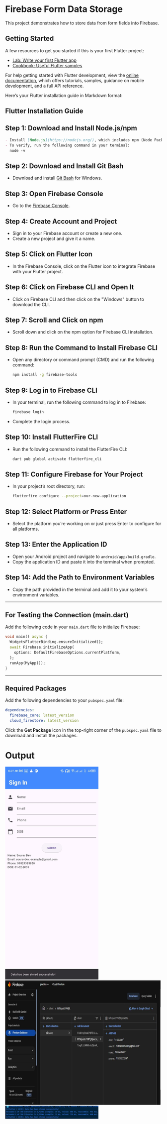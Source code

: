 # Firebase Form Data Storage
This project demonstrates how to store data from form fields into Firebase.
## Getting Started
A few resources to get you started if this is your first Flutter project:

- [Lab: Write your first Flutter app](https://docs.flutter.dev/get-started/codelab)
- [Cookbook: Useful Flutter samples](https://docs.flutter.dev/cookbook)

For help getting started with Flutter development, view the
[online documentation](https://docs.flutter.dev/), which offers tutorials,
samples, guidance on mobile development, and a full API reference.

Here’s your Flutter installation guide in Markdown format:
## Flutter Installation Guide
## Step 1: Download and Install Node.js/npm
```markdown
- Install [Node.js](https://nodejs.org/), which includes npm (Node Package Manager).
- To verify, run the following command in your terminal:
  node -v
  ```

## Step 2: Download and Install Git Bash
- Download and install [Git Bash](https://git-scm.com/) for Windows.

## Step 3: Open Firebase Console
- Go to the [Firebase Console](https://console.firebase.google.com/).
  
## Step 4: Create Account and Project
- Sign in to your Firebase account or create a new one.
- Create a new project and give it a name.

## Step 5: Click on Flutter Icon
- In the Firebase Console, click on the Flutter icon to integrate Firebase with your Flutter project.

## Step 6: Click on Firebase CLI and Open It
- Click on Firebase CLI and then click on the "Windows" button to download the CLI.

## Step 7: Scroll and Click on npm
- Scroll down and click on the npm option for Firebase CLI installation.

## Step 8: Run the Command to Install Firebase CLI
- Open any directory or command prompt (CMD) and run the following command:
  ```bash
  npm install -g firebase-tools
  ```

## Step 9: Log in to Firebase CLI
- In your terminal, run the following command to log in to Firebase:
  ```bash
  firebase login
  ```
- Complete the login process.

## Step 10: Install FlutterFire CLI
- Run the following command to install the FlutterFire CLI:
  ```bash
  dart pub global activate flutterfire_cli
  ```

## Step 11: Configure Firebase for Your Project
- In your project’s root directory, run:
  ```bash
  flutterfire configure --project=our-new-application
  ```

## Step 12: Select Platform or Press Enter
- Select the platform you’re working on or just press Enter to configure for all platforms.

## Step 13: Enter the Application ID
- Open your Android project and navigate to `android/app/build.gradle`.
- Copy the application ID and paste it into the terminal when prompted.

## Step 14: Add the Path to Environment Variables
- Copy the path provided in the terminal and add it to your system’s environment variables.

---

## For Testing the Connection (main.dart)

Add the following code in your `main.dart` file to initialize Firebase:

```dart
void main() async {
  WidgetsFlutterBinding.ensureInitialized();
  await Firebase.initializeApp(
    options: DefaultFirebaseOptions.currentPlatform,
  );
  runApp(MyApp());
}
```

---

## Required Packages

Add the following dependencies to your `pubspec.yaml` file:

```yaml
dependencies:
  firebase_core: latest_version
  cloud_firestore: latest_version
```
Click the **Get Package** icon in the top-right corner of the `pubspec.yaml` file to download and install the packages.
# Output

<img src="Layout.jpg" alt="layout" width="300" />
<img src="database.JPG" alt="database" height="400" width="500" />
<img src="console.JPG" alt="console" width="300" />

